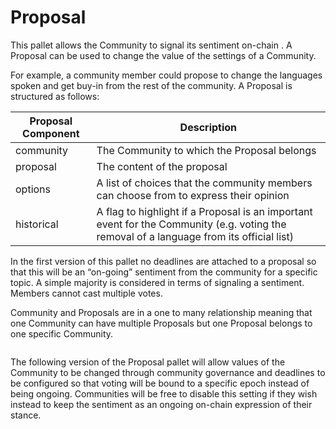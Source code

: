 # Proposal

This pallet allows the Community to signal its sentiment on-chain . A Proposal can be used to change the value of the settings of a Community.

For example, a community member could propose to change the languages spoken and get buy-in from the rest of the community. A Proposal is structured as follows:

| Proposal Component | Description                                                                                                                              |
| ------------------ | ---------------------------------------------------------------------------------------------------------------------------------------- |
| community          | The Community to which the Proposal belongs                                                                                              |
| proposal           | The content of the proposal                                                                                                              |
| options            | A list of choices that the community members can choose from to express their opinion                                                    |
| historical         | A flag to highlight if a Proposal is an important event for the Community (e.g. voting the removal of a language from its official list) |

In the first version of this pallet no deadlines are attached to a proposal so that this will be an “on-going” sentiment from the community for a specific topic. A simple majority is considered in terms of signaling a sentiment. Members cannot cast multiple votes.

Community and Proposals are in a one to many relationship meaning that one Community can have multiple Proposals but one Proposal belongs to one specific Community.

<figure><img src="https://lh6.googleusercontent.com/Xq9X8K8IqvyQiOJIVPOs2IBxcKPB2yn-szAXNSO_iLz0ef7agkxRdlZbVN_pk60tLuQqmr9fhaDBrPYF_7736h-D_wRqj-Rs7J-hMhJ1hgFe8Dgi81Zo4upYQt45mtn24EDFoZ5mNdTE0NMDhdTM-TQUGkp_WyPCS0iv_Z1wRie3Q8eA_yHLNZ9tSTWOyA" alt=""><figcaption></figcaption></figure>

The following version of the Proposal pallet will allow values of the Community to be changed through community governance and deadlines to be configured so that voting will be bound to a specific epoch instead of being ongoing. Communities will be free to disable this setting if they wish instead to keep the sentiment as an ongoing on-chain expression of their stance.
